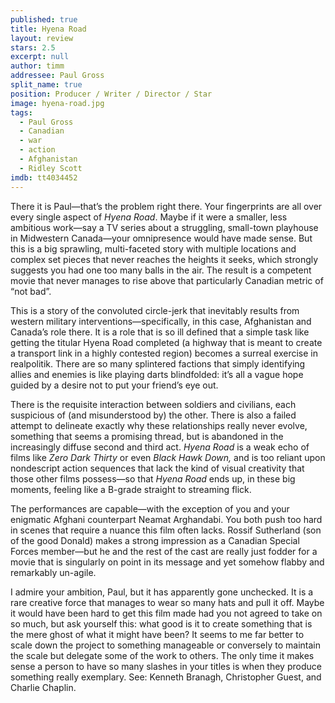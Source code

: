 ```yaml
---
published: true
title: Hyena Road
layout: review
stars: 2.5
excerpt: null
author: timm
addressee: Paul Gross
split_name: true
position: Producer / Writer / Director / Star 
image: hyena-road.jpg
tags: 
  - Paul Gross
  - Canadian
  - war
  - action
  - Afghanistan
  - Ridley Scott
imdb: tt4034452
---
```


There it is Paul—that’s the problem right there. Your fingerprints are all over every single aspect of _Hyena Road_. Maybe if it were a smaller, less ambitious work—say a TV series about a struggling, small-town playhouse in Midwestern Canada—your omnipresence would have made sense. But this is a big sprawling, multi-faceted story with multiple locations and complex set pieces that never reaches the heights it seeks, which strongly suggests you had one too many balls in the air. The result is a competent movie that never manages to rise above that particularly Canadian metric of “not bad”.

This is a story of the convoluted circle-jerk that inevitably results from western military interventions—specifically, in this case, Afghanistan and Canada’s role there. It is a role that is so ill defined that a simple task like getting the titular Hyena Road completed (a highway that is meant to create a transport link in a highly contested region) becomes a surreal exercise in realpolitik. There are so many splintered factions that simply identifying allies and enemies is like playing darts blindfolded: it’s all a vague hope guided by a desire not to put your friend’s eye out.

There is the requisite interaction between soldiers and civilians, each suspicious of (and misunderstood by) the other. There is also a failed attempt to delineate exactly why these relationships really never evolve, something that seems a promising thread, but is abandoned in the increasingly diffuse second and third act. _Hyena Road_ is a weak echo of films like _Zero Dark Thirty_ or even _Black Hawk Down,_ and is too reliant upon nondescript action sequences that lack the kind of visual creativity that those other films possess—so that _Hyena Road_ ends up, in these big moments, feeling like a B-grade straight to streaming flick.

The performances are capable—with the exception of you and your  enigmatic Afghani counterpart Neamat Arghandabi. You both push too hard in scenes that require a nuance this film often lacks.  Rossif Sutherland (son of the good Donald) makes a strong impression as a Canadian Special Forces member—but he and the rest of the cast are really just fodder for a movie that is singularly on point in its message and yet somehow flabby and remarkably un-agile.

I admire your ambition, Paul, but it has apparently gone unchecked. It is a rare creative force that manages to wear so many hats and pull it off. Maybe it would have been hard to get this film made had you not agreed to take on so much, but ask yourself this: what good is it to create something that is the mere ghost of what it might have been? It seems to me far better to scale down the project to something manageable or conversely to maintain the scale but delegate some of the work to others. The only time it makes sense a person to have so many slashes in your titles is when they produce something really exemplary. See: Kenneth Branagh, Christopher Guest, and Charlie Chaplin.